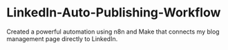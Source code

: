# LinkedIn-Auto-Publishing-Workflow
Created a powerful automation using n8n and Make that connects my blog management page directly to LinkedIn.
